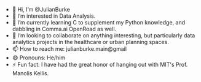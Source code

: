 - 👋 Hi, I’m @JulianBurke
- 👀 I’m interested in Data Analysis. 
- 🌱 I’m currently learning C to supplement my Python knowledge, and dabbling in Comma.ai OpenRoad as well.
- 💞️ I’m looking to collaborate on anything interesting, but particularly data analytics projects in the healthcare or urban planning spaces.
- 📫 How to reach me: julianburke.main@gmail
- 😄 Pronouns: He/him
- ⚡ Fun fact: I have had the great honor  of hanging out with MIT's Prof. Manolis Kellis.

<!---
JulianBurke/JulianBurke is a ✨ special ✨ repository because its `README.md` (this file) appears on your GitHub profile.
You can click the Preview link to take a look at your changes.
--->
